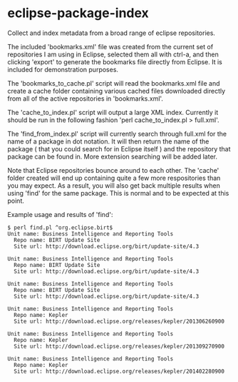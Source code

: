eclipse-package-index
=====================

Collect and index metadata from a broad range of eclipse repositories.

The included 'bookmarks.xml' file was created from the current set of repositories
I am using in Eclipse, selected them all with ctrl-a, and then clicking 'export'
to generate the bookmarks file directly from Eclipse. It is included for demonstration
purposes.

The 'bookmarks_to_cache.pl' script will read the bookmarks.xml file and create a
cache folder containing various cached files downloaded directly from all of the
active repositories in 'bookmarks.xml'.

The 'cache_to_index.pl' script will output a large XML index. Currently it should be
run in the following fashion 'perl cache_to_index.pl > full.xml'.

The 'find_from_index.pl' script will currently search through full.xml for the name
of a package in dot notation. It will then return the name of the package ( that
you could search for in Eclipse itself ) and the repository that package can be
found in. More extension searching will be added later.

Note that Eclipse repositories bounce around to each other. The 'cache' folder
created will end up containing quite a few more respositories than you may expect.
As a result, you will also get back multiple results when using 'find' for the same
package. This is normal and to be expected at this point.

Example usage and results of 'find':
```
$ perl find.pl ^org.eclipse.birt$
Unit name: Business Intelligence and Reporting Tools
  Repo name: BIRT Update Site
  Site url: http://download.eclipse.org/birt/update-site/4.3

Unit name: Business Intelligence and Reporting Tools
  Repo name: BIRT Update Site
  Site url: http://download.eclipse.org/birt/update-site/4.3

Unit name: Business Intelligence and Reporting Tools
  Repo name: BIRT Update Site
  Site url: http://download.eclipse.org/birt/update-site/4.3

Unit name: Business Intelligence and Reporting Tools
  Repo name: Kepler
  Site url: http://download.eclipse.org/releases/kepler/201306260900

Unit name: Business Intelligence and Reporting Tools
  Repo name: Kepler
  Site url: http://download.eclipse.org/releases/kepler/201309270900

Unit name: Business Intelligence and Reporting Tools
  Repo name: Kepler
  Site url: http://download.eclipse.org/releases/kepler/201402280900
```
